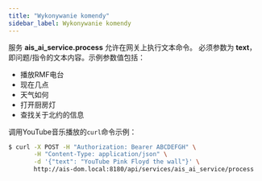 ```yaml
---
title: "Wykonywanie komendy"
sidebar_label: Wykonywanie komendy
---
```


服务 **ais_ai_service.process** 允许在网关上执行文本命令。
必须参数为 **text**，即问题/指令的文本内容。示例参数值包括：

- 播放RMF电台
- 现在几点
- 天气如何
- 打开厨房灯
- 查找关于北约的信息

调用YouTube音乐播放的`curl`命令示例：

```bash
$ curl -X POST -H "Authorization: Bearer ABCDEFGH" \
       -H "Content-Type: application/json" \
       -d '{"text": "YouTube Pink Floyd the wall"}' \
       http://ais-dom.local:8180/api/services/ais_ai_service/process
```